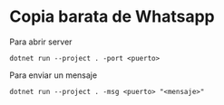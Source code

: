 # Copia barata de Whatsapp
Para abrir server
```
dotnet run --project . -port <puerto> 
```
Para enviar un mensaje 
```
dotnet run --project . -msg <puerto> "<mensaje>"
```
